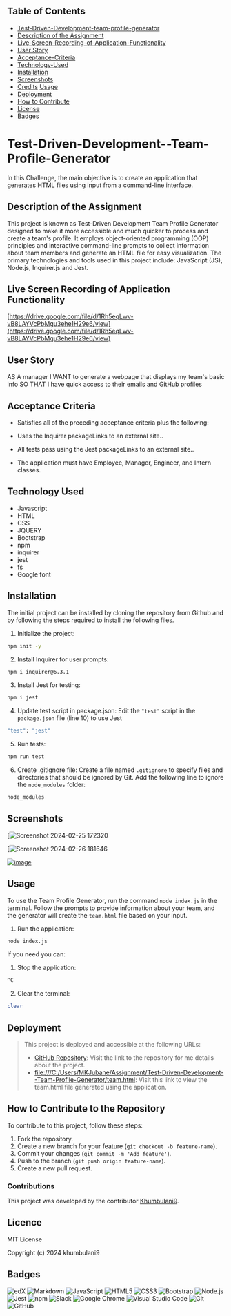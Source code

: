 ## Table of Contents
- [Test-Driven-Development-team-profile-generator](#Test-Driven-Development-team-profile-generator)
- [Description of the Assignment](#Description-of-the-Assignment)
- [Live-Screen-Recording-of-Application-Functionality](Live-Screen-Recording-of-Application-Functionality)
- [User Story](#user-story)
- [Acceptance-Criteria](#Acceptance-Critera)
- [Technology-Used](#Technology-Used)
- [Installation](#installation)
- [Screenshots](#screenshots)
- [Credits](#credits)
   [Usage](#usage)
- [Deployment](#deployment)
- [How to Contribute](#how-to-contribute)
- [License](#license)
- [Badges](#badges)


# Test-Driven-Development--Team-Profile-Generator

In this Challenge, the main objective is to create an application that generates HTML files using input from a command-line interface.

## Description of the Assignment

This project is known as Test-Driven Development Team Profile Generator designed to make it more accessible and much quicker to process and create a team's profile. It employs object-oriented programming (OOP) principles and interactive command-line prompts to collect information about team members and generate an HTML file for easy visualization. The primary technologies and tools used in this project include: JavaScript (JS), Node.js, Inquirer.js and Jest.

## Live Screen Recording of Application Functionality 

[https://drive.google.com/file/d/1Rh5eqLwv-vB8LAYVcPbMgu3ehe1H29e6/view](https://drive.google.com/file/d/1Rh5eqLwv-vB8LAYVcPbMgu3ehe1H29e6/view)



## User Story

AS A manager
I WANT to generate a webpage that displays my team's basic info
SO THAT I have quick access to their emails and GitHub profiles


## Acceptance Criteria 

* Satisfies all of the preceding acceptance criteria plus the following:

* Uses the Inquirer packageLinks to an external site..

* All tests pass using the Jest packageLinks to an external site..

* The application must have Employee, Manager, Engineer, and Intern classes.

## Technology Used

* Javascript 
* HTML
* CSS 
* JQUERY
* Bootstrap 
* npm 
* inquirer 
* jest 
* fs 
* Google font
  
## Installation

The initial project can be installed by cloning the repository from Github and by following the steps required to install the following files.

1. Initialize the project:
```bash
npm init -y
```
2. Install Inquirer for user prompts:
```bash
npm i inquirer@6.3.1
```
3. Install Jest for testing:
```bash
npm i jest
```
4. Update test script in package.json:
Edit the `"test"` script in the `package.json` file (line 10) to use Jest
```bash
"test": "jest"
```
5. Run tests:
```bash
npm run test
```
6. Create .gitignore file:
Create a file named `.gitignore` to specify files and directories that should be ignored by Git. Add the following line to ignore the `node_modules` folder:
```bash
node_modules
```

## Screenshots

[![Screenshot 2024-02-25 172320](https://github.com/khumbulani9/Test-Driven-Development-Team-Profile-Generator/assets/146132836/dc8bdf37-1a64-4810-a0ee-c06cc2151a15)


[![Screenshot 2024-02-26 181646](https://github.com/khumbulani9/Test-Driven-Development-Team-Profile-Generator/assets/146132836/89796a19-f0ac-42f4-b4bc-367341499552)

[![image](https://github.com/khumbulani9/Test-Driven-Development-Team-Profile-Generator/assets/146132836/f718f8ab-b4f7-47c3-975a-8ce8f0d9eddb)
](![image](https://github.com/khumbulani9/Test-Driven-Development-Team-Profile-Generator/assets/146132836/1e08800d-6df3-4f55-af35-05fd9f55534e)
)


## Usage

To use the Team Profile Generator, run the command `node index.js` in the terminal. Follow the prompts to provide information about your team, and the generator will create the `team.html` file based on your input.

1. Run the application:
```bash
node index.js
```
If you need you can:
1. Stop the application:
```bash
^C
```
2. Clear the terminal:
```bash
clear
```
## Deployment
> This project is deployed and accessible at the following URLs:
> 
> - [GitHub Repository](https://github.com/khumbulani9/Test-Driven-Development--Team-Profile-Generator/blob/main/README.md): Visit the link to the repository for me details about the project.
> - [file:///C:/Users/MKJubane/Assignment/Test-Driven-Development--Team-Profile-Generator/team.html](file:///C:/Users/MKJubane/Assignment/Test-Driven-Development--Team-Profile-Generator/team.html): Visit this link to view the team.html file generated using the application.


## How to Contribute to the Repository
To contribute to this project, follow these steps:

1. Fork the repository.
2. Create a new branch for your feature (`git checkout -b feature-name`).
3. Commit your changes (`git commit -m 'Add feature'`).
4. Push to the branch (`git push origin feature-name`).
5. Create a new pull request.

### Contributions
This project was developed by the contributor [Khumbulani9](https://github.com/khumbulani9/Test-Driven-Development--Team-Profile-Generator/edit/main/README.md).

## Licence

MIT License

Copyright (c) 2024 khumbulani9

## Badges
![edX](https://img.shields.io/badge/edX-%2302262B.svg?style=for-the-badge&logo=edX&logoColor=white)
![Markdown](https://img.shields.io/badge/markdown-%23000000.svg?style=for-the-badge&logo=markdown&logoColor=white)
![JavaScript](https://img.shields.io/badge/javascript-%23323330.svg?style=for-the-badge&logo=javascript&logoColor=%23F7DF1E)
![HTML5](https://img.shields.io/badge/html5-%23E34F26.svg?style=for-the-badge&logo=html5&logoColor=white)
![CSS3](https://img.shields.io/badge/css3-%231572B6.svg?style=for-the-badge&logo=css3&logoColor=white)
![Bootstrap](https://img.shields.io/badge/bootstrap-%238511FA.svg?style=for-the-badge&logo=bootstrap&logoColor=white)
![Node.js](https://img.shields.io/badge/node.js-%23339933.svg?style=for-the-badge&logo=node.js&logoColor=white)
![Jest](https://img.shields.io/badge/-jest-%23C21325?style=for-the-badge&logo=jest&logoColor=white)
![npm](https://img.shields.io/badge/npm-%23CB3837.svg?style=for-the-badge&logo=npm&logoColor=white)
![Slack](https://img.shields.io/badge/Slack-4A154B?style=for-the-badge&logo=slack&logoColor=white)
![Google Chrome](https://img.shields.io/badge/Google%20Chrome-4285F4?style=for-the-badge&logo=GoogleChrome&logoColor=white)
![Visual Studio Code](https://img.shields.io/badge/Visual%20Studio%20Code-0078d7.svg?style=for-the-badge&logo=visual-studio-code&logoColor=white)
![Git](https://img.shields.io/badge/git-%23F05033.svg?style=for-the-badge&logo=git&logoColor=white)
![GitHub](https://img.shields.io/badge/github-%23121011.svg?style=for-the-badge&logo=github&logoColor=white)

